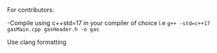 For contributors:

-Compile using c++std=17 in your compiler of choice i.e 
`g++ -std=c++17 gasMain.cpp gasHeader.h -o gas`

Use clang formatting
